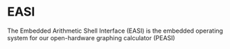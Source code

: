 # EASI
The Embedded Arithmetic Shell Interface (EASI) is the embedded operating system for our open-hardware graphing calculator (PEASI)
